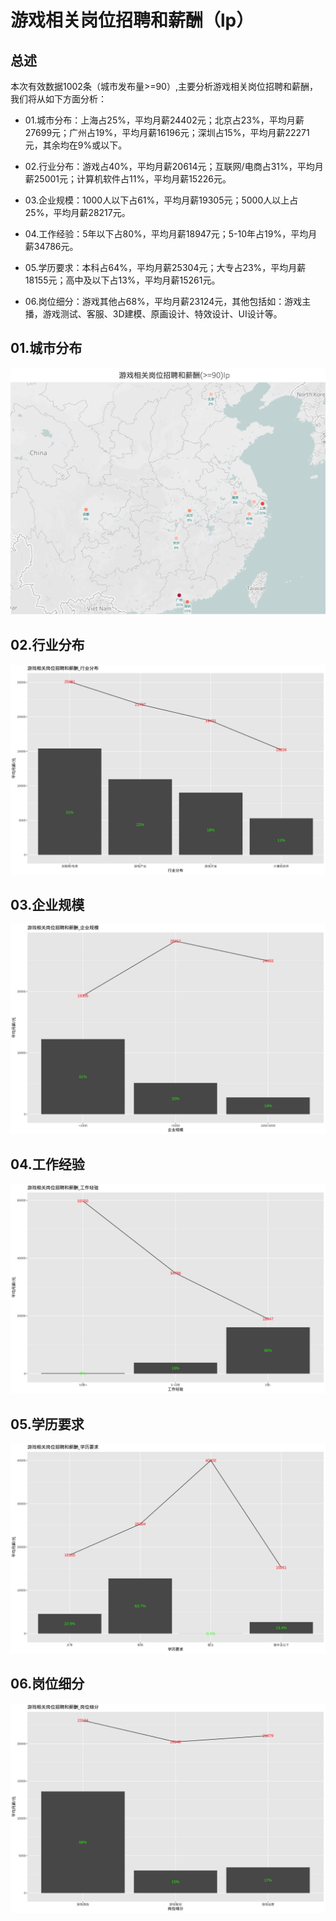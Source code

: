 

# 游戏相关岗位招聘和薪酬（lp）

## 总述

本次有效数据1002条（城市发布量\>=90）,主要分析游戏相关岗位招聘和薪酬，我们将从如下方面分析：

-   01.城市分布：上海占25%，平均月薪24402元；北京占23%，平均月薪27699元；广州占19%，平均月薪16196元；深圳占15%，平均月薪22271元，其余均在9%或以下。

-   02.行业分布：游戏占40%，平均月薪20614元；互联网/电商占31%，平均月薪25001元；计算机软件占11%，平均月薪15226元。

-   03.企业规模：1000人以下占61%，平均月薪19305元；5000人以上占25%，平均月薪28217元。

-   04.工作经验：5年以下占80%，平均月薪18947元；5-10年占19%，平均月薪34786元。

-   05.学历要求：本科占64%，平均月薪25304元；大专占23%，平均月薪18155元；高中及以下占13%，平均月薪15261元。

-   06.岗位细分：游戏其他占68%，平均月薪23124元，其他包括如：游戏主播，游戏测试、客服、3D建模、原画设计、特效设计、UI设计等。

## 01.城市分布

![roadmap](Rplot01_roadmap.png)

## 02.行业分布

![industries](Rplot02_industries.png)

## 03.企业规模

![com_size](Rplot03_com_size.png)

## 04.工作经验

![experience](Rplot04_experience.png)

## 05.学历要求

![education](Rplot05_education.png)

## 06.岗位细分

![subclass](Rplot06_subclass.png)
